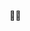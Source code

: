 <!---![giphy-10](https://github.com/Hust1eDev/Hust1eDev/assets/98664854/9280ddc2-d269-43e9-97b4-e6d1ea2c6cfe)
--->
<!---! ![2024-05-13 11 56 18](https://github.com/Hust1eDev/Hust1eDev/assets/98664854/c88c31e0-5d8a-45fd-a988-5f8b3c78800f)
--->

👨‍💻

<!---
C0deSpawner/C0deSpawner is a ✨ special ✨ repository because its `README.md` (this file) appears on your GitHub profile.
You can click the Preview link to take a look at your changes.
--->
